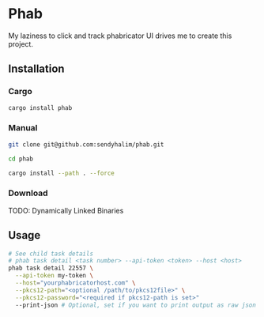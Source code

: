 # Phab
My laziness to click and track phabricator UI drives me to create this project.


## Installation
### Cargo
```bash
cargo install phab
```

### Manual
```bash
git clone git@github.com:sendyhalim/phab.git

cd phab

cargo install --path . --force
```

### Download
TODO: Dynamically Linked Binaries

## Usage
```bash
# See child task details
# phab task detail <task number> --api-token <token> --host <host>
phab task detail 22557 \
  --api-token my-token \
  --host="yourphabricatorhost.com" \
  --pkcs12-path="<optional /path/to/pkcs12file>" \
  --pkcs12-password="<required if pkcs12-path is set>"
  --print-json # Optional, set if you want to print output as raw json
```
